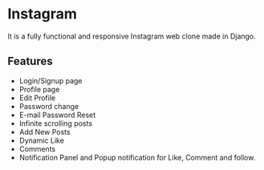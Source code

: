 # Instagram
It is a fully functional and responsive Instagram web clone made in Django.




## Features


* Login/Signup page
* Profile page
* Edit Profile
* Password change
* E-mail Password Reset
* Infinite scrolling posts
* Add New Posts
* Dynamic Like 
* Comments 
* Notification Panel and Popup notification for Like, Comment and follow.
